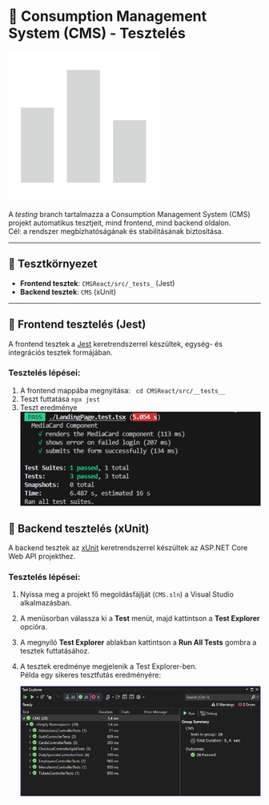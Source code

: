 # 🧪 Consumption Management System (CMS) - Tesztelés

![Testing](ReadmeImages/Logo.png)

A *testing* branch tartalmazza a Consumption Management System (CMS) projekt automatikus tesztjeit, mind frontend, mind backend oldalon.  
Cél: a rendszer megbízhatóságának és stabilitásának biztosítása.

---

## 📂 Tesztkörnyezet

- **Frontend tesztek**: `CMSReact/src/_tests_` (Jest)
- **Backend tesztek**: `CMS` (xUnit)

---

## 🎯 Frontend tesztelés (Jest)

A frontend tesztek a [Jest](https://jestjs.io/) keretrendszerrel készültek, egység- és integrációs tesztek formájában.

### Tesztelés lépései:

1.  A frontend mappába megnyitása:
  ` cd CMSReact/src/__tests__`
2. Teszt futtatása
   `npx jest`
3. Teszt eredménye<br />
![Testing](/ReadmeImages/frontendpassed.png)   

## 🎯 Backend tesztelés (xUnit)

A backend tesztek az [xUnit](https://xunit.net/) keretrendszerrel készültek az ASP.NET Core Web API projekthez.

### Tesztelés lépései:

1. Nyissa meg a projekt fő megoldásfájlját (`CMS.sln`) a Visual Studio alkalmazásban.

2. A menüsorban válassza ki a **Test** menüt, majd kattintson a **Test Explorer** opcióra.

3. A megnyíló **Test Explorer** ablakban kattintson a **Run All Tests** gombra a tesztek futtatásához.

4. A tesztek eredménye megjelenik a Test Explorer-ben.  
   Példa egy sikeres tesztfutás eredményére:<br />

   ![Backend Testing](ReadmeImages/backendpassed.png)


